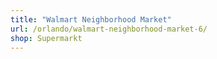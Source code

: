 ```yaml
---
title: "Walmart Neighborhood Market"
url: /orlando/walmart-neighborhood-market-6/
shop: Supermarkt
---
```

